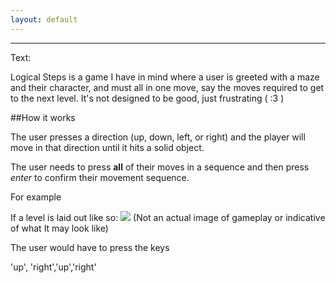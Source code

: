 ```yaml
---
layout: default
---
```


----

Text: 

Logical Steps is a game I have in mind where a user is  greeted with a maze and their character, and must all in one move, say the moves required to get to the next level. It's not designed to be good, just frustrating ( :3 )

##How it works

The user presses a direction (up, down, left, or right) and the player will move in that direction until it hits a solid object.

The user needs to press **all** of their moves in a sequence and then press *enter* to confirm their movement sequence.

For example

If a level is laid out like so:
![](http://i.imgur.com/3AwwxM7.png)
(Not an actual image of gameplay or indicative of what It may look like)

The user would have to press the keys

'up', 'right','up','right'
